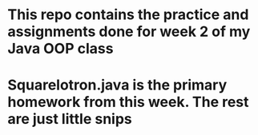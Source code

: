 # This repo contains the practice and assignments done for week 2 of my Java OOP class
# Squarelotron.java is the primary homework from this week. The rest are just little snips
